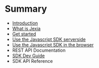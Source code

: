 # Summary

* [Introduction](README.md)
* [What is Jexia](what-is-jexia.md)
* [Get started](get-started.md)
* [Use the Javascript SDK serverside](use-the-javascript-sdk-serverside.md)
* [Use the Javascript SDK in the browser](use-the-javascript-sdk-in-the-browser.md)
* REST API Documentation
* [SDK Dev Guide](sdk-dev-guide.md)
* SDK API Reference

